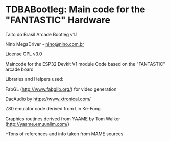 # TDBABootleg: Main code for the "FANTASTIC" Hardware

Taito do Brasil Arcade Bootleg v1.1

Nino MegaDriver - nino@nino.com.br

License GPL v3.0




Maincode for the ESP32 Devkit V1 module
Code based on the "FANTASTIC" arcade board



Libraries and Helpers used:


FabGL (http://www.fabglib.org/) for video generation


DacAudio by https://www.xtronical.com/


Z80 emulator code derived from Lin Ke-Fong


Graphics routines derived from YAAME by Tom Walker (http://yaame.emuunlim.com/)


+Tons of references and info taken from MAME sources

